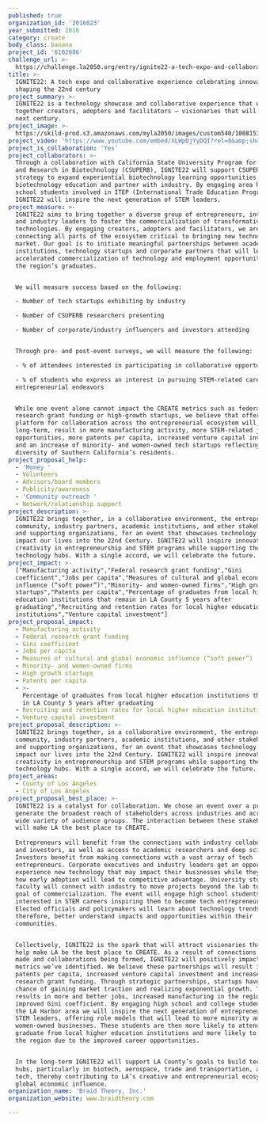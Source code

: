 ```yaml
---
published: true
organization_id: '2016023'
year_submitted: 2016
category: create
body_class: banana
project_id: '6102086'
challenge_url: >-
  https://challenge.la2050.org/entry/ignite22-a-tech-expo-and-collaborative-experience-celebrating-innovations-shaping-the-22nd-century
title: >-
  IGNITE22: A tech expo and collaborative experience celebrating innovations
  shaping the 22nd century
project_summary: >-
  IGNITE22 is a technology showcase and collaborative experience that will bring
  together creators, adopters and facilitators – visionaries that will shape the
  next century.
project_image: >-
  https://skild-prod.s3.amazonaws.com/myla2050/images/custom540/1008153355741-team91.jpg
project_video: 'https://www.youtube.com/embed/XLWpDjYyDQI?rel=0&amp;showinfo=0'
project_is_collaboration: 'Yes'
project_collaborators: >-
  Through a collaboration with California State University Program for Education
  and Research in Biotechnology (CSUPERB), IGNITE22 will support CSUPERB's
  strategy to expand experiential biotechnology learning opportunities, innovate
  biotechnology education and partner with industry. By engaging area high
  school students involved in ITEP (International Trade Education Programs),
  IGNITE22 will inspire the next generation of STEM leaders.
project_measure: >-
  IGNITE22 aims to bring together a diverse group of entrepreneurs, investors
  and industry leaders to foster the commercialization of transformative
  technologies. By engaging creators, adopters and facilitators, we are
  connecting all parts of the ecosystem critical to bringing new technology to
  market. Our goal is to initiate meaningful partnerships between academic
  institutions, technology startups and corporate partners that will lead to
  accelerated commercialization of technology and employment opportunities for
  the region’s graduates.


  We will measure success based on the following:

  - Number of tech startups exhibiting by industry

  - Number of CSUPERB researchers presenting

  - Number of corporate/industry influencers and investors attending


  Through pre- and post-event surveys, we will measure the following:

  - % of attendees interested in participating in collaborative opportunities

  - % of students who express an interest in pursuing STEM-related careers or
  entrepreneurial endeavors


  While one event alone cannot impact the CREATE metrics such as federal
  research grant funding or high-growth startups, we believe that offering a
  platform for collaboration across the entrepreneurial ecosystem will, over the
  long-term, result in more manufacturing activity, more STEM-related job
  opportunities, more patents per capita, increased venture capital investment,
  and an increase of minority- and women-owned tech startups reflecting the
  diversity of Southern California’s residents.
project_proposal_help:
  - 'Money '
  - Volunteers
  - Advisors/board members
  - Publicity/awareness
  - 'Community outreach '
  - Network/relationship support
project_description: >-
  IGNITE22 brings together, in a collaborative environment, the entrepreneurial
  community, industry partners, academic institutions, and other stakeholders
  and supporting organizations, for an event that showcases technology that will
  impact our lives into the 22nd Century. IGNITE22 will inspire innovation and
  creativity in entrepreneurship and STEM programs while supporting the region’s
  technology hubs. With a single accord, we will celebrate the future.
project_impact: >-
  ["Manufacturing activity","Federal research grant funding","Gini
  coefficient","Jobs per capita","Measures of cultural and global economic
  influence (“soft power”)","Minority- and women-owned firms","High growth
  startups","Patents per capita","Percentage of graduates from local higher
  education institutions that remain in LA County 5 years after
  graduating","Recruiting and retention rates for local higher education
  institutions","Venture capital investment"]
project_proposal_impact:
  - Manufacturing activity
  - Federal research grant funding
  - Gini coefficient
  - Jobs per capita
  - Measures of cultural and global economic influence (“soft power”)
  - Minority- and women-owned firms
  - High growth startups
  - Patents per capita
  - >-
    Percentage of graduates from local higher education institutions that remain
    in LA County 5 years after graduating
  - Recruiting and retention rates for local higher education institutions
  - Venture capital investment
project_proposal_description: >-
  IGNITE22 brings together, in a collaborative environment, the entrepreneurial
  community, industry partners, academic institutions, and other stakeholders
  and supporting organizations, for an event that showcases technology that will
  impact our lives into the 22nd Century. IGNITE22 will inspire innovation and
  creativity in entrepreneurship and STEM programs while supporting the region’s
  technology hubs. With a single accord, we will celebrate the future.
project_areas:
  - County of Los Angeles
  - City of Los Angeles
project_proposal_best_place: >-
  IGNITE22 is a catalyst for collaboration. We chose an event over a program to
  generate the broadest reach of stakeholders across industries and across a
  wide variety of audience groups. The interaction between these stakeholders
  will make LA the best place to CREATE.
   
  Entrepreneurs will benefit from the connections with industry collaborators
  and investors, as well as access to academic researchers and deep science.
  Investors benefit from making connections with a vast array of tech
  entrepreneurs. Corporate executives and industry leaders get an opportunity to
  experience new technology that may impact their businesses while they explore
  how early adoption will lead to competitive advantage. University students and
  faculty will connect with industry to move projects beyond the lab toward the
  goal of commercialization. The event will engage high school students
  interested in STEM careers inspiring them to become tech entrepreneurs.
  Elected officials and policymakers will learn about technology trends and
  therefore, better understand impacts and opportunities within their
  communities.


  Collectively, IGNITE22 is the spark that will attract visionaries that will
  help make LA be the best place to CREATE. As a result of connections being
  made and collaborations being formed, IGNITE22 will positively impact the
  metrics we’ve identified. We believe these partnerships will result in more
  patents per capita, increased venture capital investment and increased federal
  research grant funding. Through strategic partnerships, startups have a better
  chance of gaining market traction and realizing exponential growth. This
  results in more and better jobs, increased manufacturing in the region and an
  improved Gini coefficient. By engaging high school and college students from
  the LA Harbor area we will inspire the next generation of entrepreneurs and
  STEM leaders, offering role models that will lead to more minority and
  women-owned businesses. These students are then more likely to attend and then
  graduate from local higher education institutions and more likely to remain in
  the region due to the improved career opportunities.


  In the long-term IGNITE22 will support LA County’s goals to build technology
  hubs, particularly in biotech, aerospace, trade and transportation, and clean
  tech, thereby contributing to LA’s creative and entrepreneurial ecosystem with
  global economic influence.
organization_name: 'Braid Theory, Inc.'
organization_website: www.braidtheory.com

---
```


